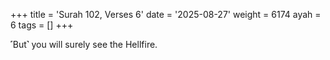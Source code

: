 +++
title = 'Surah 102, Verses 6'
date = '2025-08-27'
weight = 6174
ayah = 6
tags = []
+++

˹But˺ you will surely see the Hellfire.